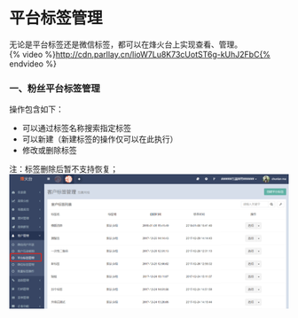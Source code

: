 # 平台标签管理

无论是平台标签还是微信标签，都可以在烽火台上实现查看、管理。  
{% video %}http://cdn.parllay.cn/lioW7Lu8K73cUotST6g-kUhJ2FbC{% endvideo %}

### 一、粉丝平台标签管理

操作包含如下：

* 可以通过标签名称搜索指定标签
* 可以新建（新建标签的操作仅可以在此执行）
* 修改或删除标签

注：标签删除后暂不支持恢复；![](/assets/1516358081.png)

